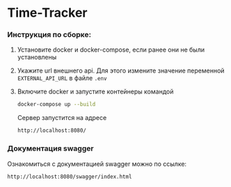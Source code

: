 # Time-Tracker

### Инструкция по сборке:

1. Установите docker и docker-compose, если ранее
они не были установлены


2. Укажите url внешнего api. Для этого измените значение
переменной `EXTERNAL_API_URL` в файле `.env`


3. Включите docker и запустите контейнеры командой
    ```bash
    docker-compose up --build
    ```
    Сервер запустится на адресе
    ```bash
   http://localhost:8080/
   ```

### Документация swagger

Ознакомиться с документацией swagger можно
по ссылке:
```bash
http://localhost:8080/swagger/index.html
```
